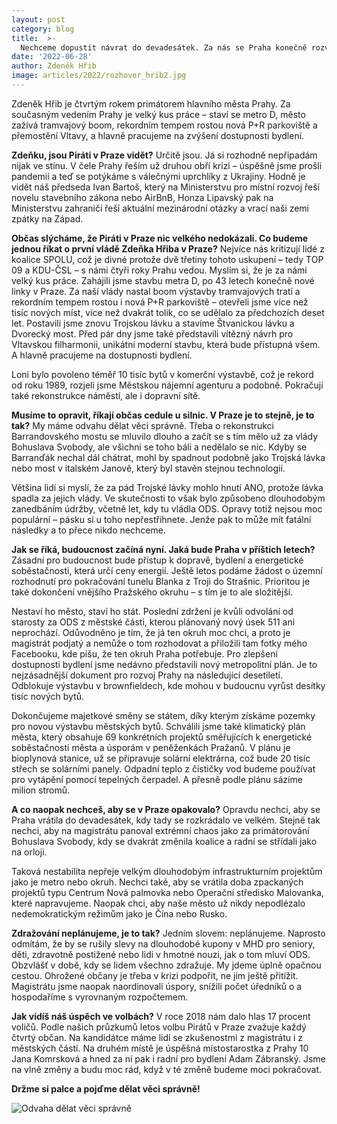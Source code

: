```yaml
---
layout: post
category: blog
title:  >-
  Nechceme dopustit návrat do devadesátek. Za nás se Praha konečně rozvíjí
date: '2022-06-28'
author: Zdeněk Hřib
image: articles/2022/rozhovor_hrib2.jpg
---
```

Zdeněk Hřib je čtvrtým rokem primátorem hlavního města Prahy. Za současným vedením Prahy je velký kus práce – staví se metro D, město zažívá tramvajový boom, rekordním tempem rostou nová P+R parkoviště a přemostění Vltavy, a hlavně pracujeme na zvýšení dostupnosti bydlení.

**Zdeňku, jsou Piráti v Praze vidět?**
Určitě jsou. Já si rozhodně nepřipadám nijak ve stínu. V čele Prahy řeším už druhou obří krizi – úspěšně jsme prošli pandemií a teď se potýkáme s válečnými uprchlíky z Ukrajiny. Hodně je vidět náš předseda Ivan Bartoš, který na Ministerstvu pro místní rozvoj řeší novelu stavebního zákona nebo AirBnB, Honza Lipavský pak na Ministerstvu zahraničí řeší aktuální mezinárodní otázky a vrací naši zemi zpátky na Západ.

**Občas slýcháme, že Piráti v Praze nic velkého nedokázali. Co budeme jednou říkat o první vládě Zdeňka Hřiba v Praze?**
Nejvíce nás kritizují lidé z koalice SPOLU, což je divné protože dvě třetiny tohoto uskupení – tedy TOP 09 a KDU-ČSL – s námi čtyři roky Prahu vedou. Myslím si, že je za námi velký kus práce. Zahájili jsme stavbu metra D, po 43 letech konečně nové linky v Praze. Za naší vlády nastal boom výstavby tramvajových tratí a rekordním tempem rostou i nová P+R parkoviště – otevřeli jsme více než tisíc nových míst, více než dvakrát tolik, co se udělalo za předchozích deset let. Postavili jsme znovu Trojskou lávku a stavíme Štvanickou lávku a Dvorecký most. Před pár dny jsme také představili vítězný návrh pro Vltavskou filharmonii, unikátní moderní stavbu, která bude přístupná všem. A hlavně pracujeme na dostupnosti bydlení.

Loni bylo povoleno téměř 10 tisíc bytů v komerční výstavbě, což je rekord od roku 1989, rozjeli jsme Městskou nájemní agenturu a podobně. Pokračují také rekonstrukce náměstí, ale i dopravní sítě. 

**Musíme to opravit, říkají občas cedule u silnic. V Praze je to stejně, je to tak?**
My máme odvahu dělat věci správně. Třeba o rekonstrukci Barrandovského mostu se mluvilo dlouho a začít se s tím mělo už za vlády Bohuslava Svobody, ale všichni se toho báli a nedělalo se nic. Kdyby se Barranďák nechal dál chátrat, mohl by spadnout podobně jako Trojská lávka nebo most v italském Janově, který byl stavěn stejnou technologií. 

Většina lidí si myslí, že za pád Trojské lávky mohlo hnutí ANO, protože lávka spadla za jejich vlády. Ve skutečnosti to však bylo způsobeno dlouhodobým zanedbáním údržby, včetně let, kdy tu vládla ODS. Opravy totiž nejsou moc populární – pásku si u toho nepřestřihnete. Jenže pak to může mít fatální následky a to přece nikdo nechceme.

**Jak se říká, budoucnost začíná nyní. Jaká bude Praha v příštích letech?**
Zásadní pro budoucnost bude přístup k dopravě, bydlení a energetické soběstačnosti, která určí ceny energií. Ještě letos podáme žádost o územní rozhodnutí pro pokračování  tunelu Blanka z Troji do Strašnic. Prioritou je také dokončení vnějšího Pražského okruhu – s tím je to ale složitější.

Nestaví ho město, staví ho stát. Poslední zdržení je kvůli odvolání od starosty za ODS z městské části, kterou plánovaný nový úsek 511 ani neprochází. Odůvodněno je tím, že já ten okruh moc chci, a proto je magistrát podjatý a nemůže o tom rozhodovat a přiložili tam fotky mého Facebooku, kde píšu, že ten okruh Praha potřebuje. Pro zlepšení dostupnosti bydlení jsme nedávno představili nový metropolitní plán. Je to nejzásadnější dokument pro rozvoj Prahy na následující desetiletí. Odblokuje výstavbu v brownfieldech, kde mohou v budoucnu vyrůst desítky tisíc nových bytů.

Dokončujeme majetkové směny se státem, díky kterým získáme pozemky pro novou výstavbu městských bytů. Schválili jsme také klimatický plán města, který obsahuje 69 konkrétních projektů směřujících k energetické soběstačnosti města a úsporám v peněženkách Pražanů. V plánu je bioplynová stanice, už se připravuje solární elektrárna, což bude 20 tisíc střech se solárními panely. Odpadní teplo z čističky vod budeme používat pro vytápění pomocí tepelných čerpadel. A přesně podle plánu sázíme milion stromů.

**A co naopak nechceš, aby se v Praze opakovalo?**
Opravdu nechci, aby se Praha vrátila do devadesátek, kdy tady se rozkrádalo ve velkém. Stejně tak nechci, aby na magistrátu panoval extrémní chaos jako za primátorování Bohuslava Svobody, kdy se dvakrát změnila koalice a radní se střídali jako na orloji.

Taková nestabilita nepřeje velkým dlouhodobým infrastrukturním projektům jako je metro nebo okruh. Nechci také, aby se vrátila doba zpackaných projektů typu Centrum Nová palmovka nebo Operační středisko Malovanka, které napravujeme. Naopak chci, aby naše město už nikdy nepodlézalo nedemokratickým režimům jako je Čína nebo Rusko.

**Zdražování neplánujeme, je to tak?**
Jedním slovem: neplánujeme. Naprosto odmítám, že by se rušily slevy na dlouhodobé kupony v MHD pro seniory, děti, zdravotně postižené nebo lidi v hmotné nouzi, jak o tom mluví ODS. Obzvlášť v době, kdy se lidem všechno zdražuje. My jdeme úplně opačnou cestou. Ohrožené občany je třeba v krizi podpořit, ne jim ještě přitížit. Magistrátu jsme naopak naordinovali úspory, snížili počet úředníků o a hospodaříme s vyrovnaným rozpočtemem.

**Jak vidíš náš úspěch ve volbách?**
V roce 2018 nám dalo hlas 17 procent voličů. Podle našich průzkumů letos volbu Pirátů v Praze zvažuje každý čtvrtý občan. Na kandidátce máme lidi se zkušenostmi z magistrátu
i z městských částí. Na druhém místě je úspěšná místostarostka z Prahy 10 Jana Komrsková a hned za ní pak i radní pro bydlení Adam Zábranský. Jsme na vlně změny a budu moc rád, když v té změně budeme moci pokračovat.

**Držme si palce a pojďme dělat věci správně!**

![Odvaha dělat věci správně](https://a.pirati.cz/crop/746x1550/praha9/img/articles/2022/rozhovor-hrib.jpg) 